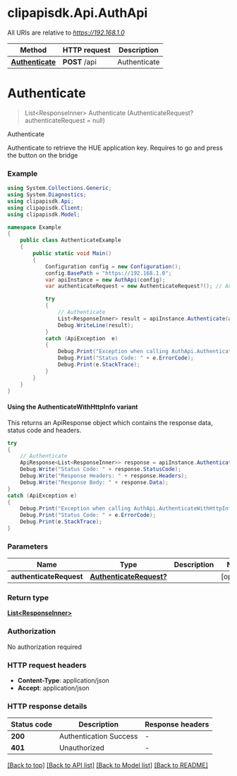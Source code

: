 # clipapisdk.Api.AuthApi

All URIs are relative to *https://192.168.1.0*

| Method | HTTP request | Description |
|--------|--------------|-------------|
| [**Authenticate**](AuthApi.md#authenticate) | **POST** /api | Authenticate |

<a id="authenticate"></a>
# **Authenticate**
> List&lt;ResponseInner&gt; Authenticate (AuthenticateRequest? authenticateRequest = null)

Authenticate

Authenticate to retrieve the HUE application key. Requires to go and press the button on the bridge

### Example
```csharp
using System.Collections.Generic;
using System.Diagnostics;
using clipapisdk.Api;
using clipapisdk.Client;
using clipapisdk.Model;

namespace Example
{
    public class AuthenticateExample
    {
        public static void Main()
        {
            Configuration config = new Configuration();
            config.BasePath = "https://192.168.1.0";
            var apiInstance = new AuthApi(config);
            var authenticateRequest = new AuthenticateRequest?(); // AuthenticateRequest? |  (optional) 

            try
            {
                // Authenticate
                List<ResponseInner> result = apiInstance.Authenticate(authenticateRequest);
                Debug.WriteLine(result);
            }
            catch (ApiException  e)
            {
                Debug.Print("Exception when calling AuthApi.Authenticate: " + e.Message);
                Debug.Print("Status Code: " + e.ErrorCode);
                Debug.Print(e.StackTrace);
            }
        }
    }
}
```

#### Using the AuthenticateWithHttpInfo variant
This returns an ApiResponse object which contains the response data, status code and headers.

```csharp
try
{
    // Authenticate
    ApiResponse<List<ResponseInner>> response = apiInstance.AuthenticateWithHttpInfo(authenticateRequest);
    Debug.Write("Status Code: " + response.StatusCode);
    Debug.Write("Response Headers: " + response.Headers);
    Debug.Write("Response Body: " + response.Data);
}
catch (ApiException e)
{
    Debug.Print("Exception when calling AuthApi.AuthenticateWithHttpInfo: " + e.Message);
    Debug.Print("Status Code: " + e.ErrorCode);
    Debug.Print(e.StackTrace);
}
```

### Parameters

| Name | Type | Description | Notes |
|------|------|-------------|-------|
| **authenticateRequest** | [**AuthenticateRequest?**](AuthenticateRequest?.md) |  | [optional]  |

### Return type

[**List&lt;ResponseInner&gt;**](ResponseInner.md)

### Authorization

No authorization required

### HTTP request headers

 - **Content-Type**: application/json
 - **Accept**: application/json


### HTTP response details
| Status code | Description | Response headers |
|-------------|-------------|------------------|
| **200** | Authentication Success |  -  |
| **401** | Unauthorized |  -  |

[[Back to top]](#) [[Back to API list]](../README.md#documentation-for-api-endpoints) [[Back to Model list]](../README.md#documentation-for-models) [[Back to README]](../README.md)

